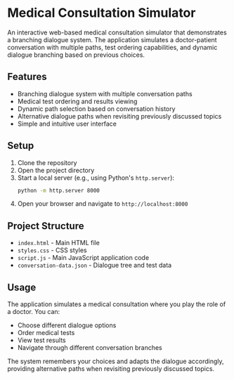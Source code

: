 # Medical Consultation Simulator

An interactive web-based medical consultation simulator that demonstrates a branching dialogue system. The application simulates a doctor-patient conversation with multiple paths, test ordering capabilities, and dynamic dialogue branching based on previous choices.

## Features

- Branching dialogue system with multiple conversation paths
- Medical test ordering and results viewing
- Dynamic path selection based on conversation history
- Alternative dialogue paths when revisiting previously discussed topics
- Simple and intuitive user interface

## Setup

1. Clone the repository
2. Open the project directory
3. Start a local server (e.g., using Python's `http.server`):
   ```bash
   python -m http.server 8000
   ```
4. Open your browser and navigate to `http://localhost:8000`

## Project Structure

- `index.html` - Main HTML file
- `styles.css` - CSS styles
- `script.js` - Main JavaScript application code
- `conversation-data.json` - Dialogue tree and test data

## Usage

The application simulates a medical consultation where you play the role of a doctor. You can:
- Choose different dialogue options
- Order medical tests
- View test results
- Navigate through different conversation branches

The system remembers your choices and adapts the dialogue accordingly, providing alternative paths when revisiting previously discussed topics. 